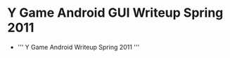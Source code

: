 Y Game Android GUI Writeup Spring 2011
======================================

-   ''' Y Game Android Writeup Spring 2011 '''

